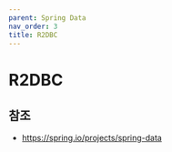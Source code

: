 ```yaml
---
parent: Spring Data
nav_order: 3
title: R2DBC
---
```


# R2DBC



## 참조
- https://spring.io/projects/spring-data
